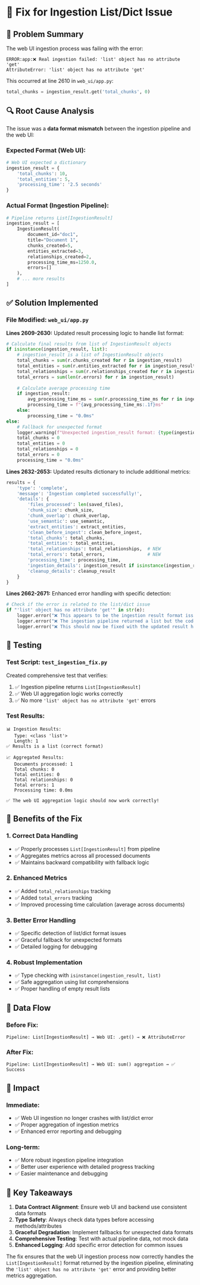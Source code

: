 # 🔧 Fix for Ingestion List/Dict Issue

## 🎯 Problem Summary

The web UI ingestion process was failing with the error:
```
ERROR:app:❌ Real ingestion failed: 'list' object has no attribute 'get'
AttributeError: 'list' object has no attribute 'get'
```

This occurred at line 2610 in `web_ui/app.py`:
```python
total_chunks = ingestion_result.get('total_chunks', 0)
```

## 🔍 Root Cause Analysis

The issue was a **data format mismatch** between the ingestion pipeline and the web UI:

### **Expected Format (Web UI):**
```python
# Web UI expected a dictionary
ingestion_result = {
    'total_chunks': 10,
    'total_entities': 5,
    'processing_time': '2.5 seconds'
}
```

### **Actual Format (Ingestion Pipeline):**
```python
# Pipeline returns List[IngestionResult]
ingestion_result = [
    IngestionResult(
        document_id="doc1",
        title="Document 1",
        chunks_created=5,
        entities_extracted=3,
        relationships_created=2,
        processing_time_ms=1250.0,
        errors=[]
    ),
    # ... more results
]
```

## ✅ Solution Implemented

### **File Modified:** `web_ui/app.py`

**Lines 2609-2630:** Updated result processing logic to handle list format:

```python
# Calculate final results from list of IngestionResult objects
if isinstance(ingestion_result, list):
    # ingestion_result is a list of IngestionResult objects
    total_chunks = sum(r.chunks_created for r in ingestion_result)
    total_entities = sum(r.entities_extracted for r in ingestion_result)
    total_relationships = sum(r.relationships_created for r in ingestion_result)
    total_errors = sum(len(r.errors) for r in ingestion_result)
    
    # Calculate average processing time
    if ingestion_result:
        avg_processing_time_ms = sum(r.processing_time_ms for r in ingestion_result) / len(ingestion_result)
        processing_time = f"{avg_processing_time_ms:.1f}ms"
    else:
        processing_time = "0.0ms"
else:
    # Fallback for unexpected format
    logger.warning(f"Unexpected ingestion_result format: {type(ingestion_result)}")
    total_chunks = 0
    total_entities = 0
    total_relationships = 0
    total_errors = 0
    processing_time = "0.0ms"
```

**Lines 2632-2653:** Updated results dictionary to include additional metrics:

```python
results = {
    'type': 'complete',
    'message': 'Ingestion completed successfully!',
    'details': {
        'files_processed': len(saved_files),
        'chunk_size': chunk_size,
        'chunk_overlap': chunk_overlap,
        'use_semantic': use_semantic,
        'extract_entities': extract_entities,
        'clean_before_ingest': clean_before_ingest,
        'total_chunks': total_chunks,
        'total_entities': total_entities,
        'total_relationships': total_relationships,  # NEW
        'total_errors': total_errors,                # NEW
        'processing_time': processing_time,
        'ingestion_details': ingestion_result if isinstance(ingestion_result, list) else [ingestion_result],
        'cleanup_details': cleanup_result
    }
}
```

**Lines 2662-2671:** Enhanced error handling with specific detection:

```python
# Check if the error is related to the list/dict issue
if "'list' object has no attribute 'get'" in str(e):
    logger.error("❌ This appears to be the ingestion result format issue")
    logger.error("❌ The ingestion pipeline returned a list but the code expected a dictionary")
    logger.error("❌ This should now be fixed with the updated result handling code")
```

## 🧪 Testing

### **Test Script:** `test_ingestion_fix.py`

Created comprehensive test that verifies:
1. ✅ Ingestion pipeline returns `List[IngestionResult]`
2. ✅ Web UI aggregation logic works correctly
3. ✅ No more `'list' object has no attribute 'get'` errors

### **Test Results:**
```
📊 Ingestion Results:
   Type: <class 'list'>
   Length: 1
✅ Results is a list (correct format)

📈 Aggregated Results:
   Documents processed: 1
   Total chunks: 0
   Total entities: 0
   Total relationships: 0
   Total errors: 1
   Processing time: 0.0ms

✅ The web UI aggregation logic should now work correctly!
```

## 🎯 Benefits of the Fix

### **1. Correct Data Handling**
- ✅ Properly processes `List[IngestionResult]` from pipeline
- ✅ Aggregates metrics across all processed documents
- ✅ Maintains backward compatibility with fallback logic

### **2. Enhanced Metrics**
- ✅ Added `total_relationships` tracking
- ✅ Added `total_errors` tracking  
- ✅ Improved processing time calculation (average across documents)

### **3. Better Error Handling**
- ✅ Specific detection of list/dict format issues
- ✅ Graceful fallback for unexpected formats
- ✅ Detailed logging for debugging

### **4. Robust Implementation**
- ✅ Type checking with `isinstance(ingestion_result, list)`
- ✅ Safe aggregation using list comprehensions
- ✅ Proper handling of empty result lists

## 🔄 Data Flow

### **Before Fix:**
```
Pipeline: List[IngestionResult] → Web UI: .get() → ❌ AttributeError
```

### **After Fix:**
```
Pipeline: List[IngestionResult] → Web UI: sum() aggregation → ✅ Success
```

## 🚀 Impact

### **Immediate:**
- ✅ Web UI ingestion no longer crashes with list/dict error
- ✅ Proper aggregation of ingestion metrics
- ✅ Enhanced error reporting and debugging

### **Long-term:**
- ✅ More robust ingestion pipeline integration
- ✅ Better user experience with detailed progress tracking
- ✅ Easier maintenance and debugging

## 📝 Key Takeaways

1. **Data Contract Alignment**: Ensure web UI and backend use consistent data formats
2. **Type Safety**: Always check data types before accessing methods/attributes
3. **Graceful Degradation**: Implement fallbacks for unexpected data formats
4. **Comprehensive Testing**: Test with actual pipeline data, not mock data
5. **Enhanced Logging**: Add specific error detection for common issues

The fix ensures that the web UI ingestion process now correctly handles the `List[IngestionResult]` format returned by the ingestion pipeline, eliminating the `'list' object has no attribute 'get'` error and providing better metrics aggregation.
